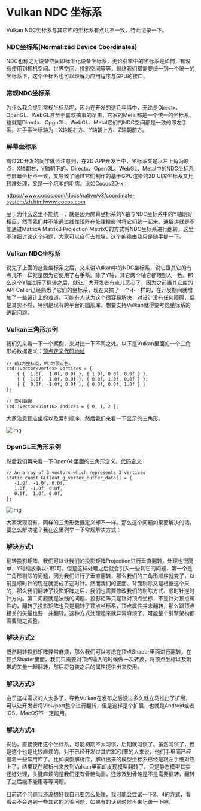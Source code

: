 # Vulkan NDC 坐标系

Vulkan NDC坐标系与其它库的坐标系有点儿不一致，特此记录一下。

### NDC坐标系(Normalized Device Coordinates)

NDC也称之为设备空间即标准化设备坐标系，无论引擎中的坐标系是如何，有没有使用到相机空间、世界空间、投影空间等等，最终我们都需要统一到一个统一的坐标系下，这个坐标系也可以理解为应用程序与GPU的接口。

### 常规NDC坐标系

为什么我会提到常规坐标系呢，因为在开发的这几年当中，无论是Directx、OpenGL、WebGL甚至于喜欢搞事的苹果，它家的Metal都是一个统一的坐标系。也就是Directx、OpgnGL、WebGL、Metal它们的NDC空间都是一致的即左手系。左手系坐标轴为：X轴朝右方、Y轴朝上方、Z轴朝前方。

### 屏幕坐标系

有过2D开发的同学就会注意到，在2D APP开发当中，坐标系又是以左上角为原点，X轴朝右，Y轴朝下的。Directx、OpenGL、WebGL、Metal中的NDC坐标系与屏幕坐标不一致，又导致了通过它们制作的基于GPU渲染的2D UI库坐标系又比较难处理，又是一个坑爹的毛病。比如Cocos2D-x：

https://www.cocos.com/docs/native/v3/coordinate-system/zh.htmlwww.cocos.com



至于为什么这里不能统一，就是因为屏幕坐标系的Y轴与NDC坐标系中的Y轴刚好相反，然而我们并不能通过线性矩阵在处理投影时将它们统一起来。通俗讲就是不能通过MatrixA MatrixB Projection MatrixC的方式将NDC坐标系进行翻转，这里不详细讨论这个问题，大家可以自行去推导，这个的缘由我只是随手提一下。

### Vulkan NDC坐标系

说完了上面的这些坐标系之后，又来讲Vulkan中的NDC坐标系，说它跟其它的有点儿不一样就是因为它使用了右手系。除了Y轴，其它两个轴它都跟别人一致。那么这个Y轴进行了翻转之后，就让广大开发者有点儿恶心了，因为之前当其它库的API Caller已经熟悉了它们的坐标系，现在又搞了一个不一样的，在开发期间就增加了一些设计上的难道。可能有人认为这个很容易解决，对设计没有任何障碍，但是其实不然，特别是现有跨平台的图形库，想要支持Vulkan就得要考虑坐标系的适配问题。

### Vulkan三角形示例

我们先来看一下一个案例，来对比一下不同之处。以下是Vulkan里面的一个三角形的数据定义：[顶点定义代码地址](https://github.com/BobLChen/VulkanDemos/blob/master/examples/2_Triangle/Triangle.cpp#L472)

```
// 前3为坐标点，后3为顶点色。
std::vector<Vertex> vertices = {
	{ {  1.0f,  1.0f, 0.0f }, { 1.0f, 0.0f, 0.0f } },
	{ { -1.0f,  1.0f, 0.0f }, { 0.0f, 1.0f, 0.0f } },
	{ {  0.0f, -1.0f, 0.0f }, { 0.0f, 0.0f, 1.0f } }
};

// 索引数据
std::vector<uint16> indices = { 0, 1, 2 };
```

大家注意顶点坐标以及索引顺序，然后我们来看一下显示的三角形。

![img](https://pic2.zhimg.com/v2-ab126e43a826dbe432241c3e5834e159_b.jpg)

### OpenGL三角形示例

然后我们再来看一下OpenGL里面的三角形定义。[代码定义](http://www.opengl-tutorial.org/beginners-tutorials/tutorial-2-the-first-triangle/)

```
// An array of 3 vectors which represents 3 vertices
static const GLfloat g_vertex_buffer_data[] = {
   -1.0f, -1.0f, 0.0f,
   1.0f, -1.0f, 0.0f,
   0.0f,  1.0f, 0.0f,
};
```

![img](https://pic4.zhimg.com/v2-8889fe98248a994d49e15a38a35fb5ff_b.png)

大家发现没有，同样的三角形数据定义却不一样。那么这个问题如果要解决的话，要怎么解决呢？我在这里列举一下常规解决方式：

### 解决方式1

翻转投影矩阵，我们可以让我们的投影矩阵Projection进行垂直翻转，处理也很简单，Y轴缩放乘以-1即可。但是这样处理之后就会引入一些其它的问题，第一个是三角形剔除的问题，因为我们进行了垂直翻转，那么我们的三角形顺序就变了，以前是顺时针的现在就变成了逆时针。然而我们的正面、背面剔除又是根据这个来的，那么我们翻转了投影矩阵之后，我们也需要修改我们的剔除方式、顺时针逆时针方向。第二问题就是法线的问题，投影矩阵只是针对顶点坐标，不是针对顶点属性的，翻转了投影矩阵也只是翻转了顶点坐标系，顶点属性并未翻转，那么跟顶点相关的矢量也要一并翻转。这种方式处理起来就异常麻烦了，可能整个引擎架构都需要随之调整。

### 解决方式2

既然翻转投影矩阵异常麻烦，那么我们可以考虑在顶点Shader里面进行翻转，在顶点Shader里面，我们只需要对顶点输入的时候做一次转换，将顶点坐标以及附带的矢量一起翻转，然后将包装之后的属性提供出来使用。

### 解决方式3

由于这样需求的人太多了，导致Vulkan在发布之后没过多久就立马推出了扩展，可以让开发者将Viewport整个进行翻转，但是这样是个扩展，也就是Android或者IOS、MacOS不一定能用。

### 解决方式4

妥协，直接使用这个坐标系，可能初期不太习惯，后期就习惯了。虽然习惯了，但是这个也是比较麻烦的，对于已经开发过其它3D引擎的人来说，他们手里面已经握着一些常用库了。比如模型解析库，解析出来的模型坐标系已经是跟左手细对应上了，结果现在解析出来放到Vulkan里面却发现模型翻转了。只是静态模型其实还好处理，关键麻烦的是我们还有骨骼动画，还涉及到骨骼是不是需要翻转，翻转了之后能不能用等等问题。

目前这个问题我还没想好我自己要怎么处理，我可能会尝试一下2、4的方式，看看会不会遇到一些其它的坑爹问题，如果有的话到时候再来记录一下吧。
